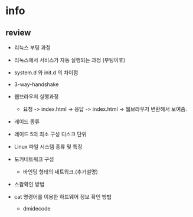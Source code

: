 # info

## review

* 리눅스 부팅 과정

* 리눅스에서 서비스가 자동 실행되는 과정 (부팅이후)

* system.d 와 init.d 의 차이점

* 3-way-handshake

* 웹브라우저 실행과정
    * 요청 -> index.html -> 응답 -> index.html -> 웹브라우저 변환해서 보여줌.

* 레이드 종류 

* 레이드 5의 최소 구성 디스크 단위

* Linux 파일 시스템 종류 및 특징

* 도커네트워크 구성
    * 바인딩 형태의 네트워크.(추가설명)

* 스왑확인 방법

* cat 명령어를 이용한 하드웨어 정보 확인 방법
    * dmidecode